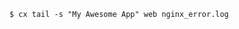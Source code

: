 <!-- usedin: [ _includes/_inlines/Toolbelt/common/tail/tail_example.md] -->

```
$ cx tail -s "My Awesome App" web nginx_error.log
```
